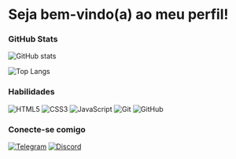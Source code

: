 # Seja bem-vindo(a) ao meu perfil!

### GitHub Stats

![GitHub stats](https://github-readme-stats.vercel.app/api?username=taisomcampos&theme=shades-of-purple&show_icons=true)

![Top Langs](https://github-readme-stats.vercel.app/api/top-langs/?username=taisomcampos&layout=compact&theme=shades-of-purple)

### Habilidades

![HTML5](https://img.shields.io/badge/HTML5-E34F26?style=for-the-badge&logo=html5&logoColor=white)
![CSS3](https://img.shields.io/badge/CSS3-1572B6?style=for-the-badge&logo=css3&logoColor=white)
![JavaScript](https://img.shields.io/badge/JavaScript-F7DF1E?style=for-the-badge&logo=javascript&logoColor=black)
![Git](https://img.shields.io/badge/GIT-E44C30?style=for-the-badge&logo=git&logoColor=white)
![GitHub](https://img.shields.io/badge/GitHub-100000?style=for-the-badge&logo=github&logoColor=white)


### Conecte-se comigo

[![Telegram](https://img.shields.io/badge/Telegram-2CA5E0?style=for-the-badge&logo=telegram&logoColor=white)](https://t.me/taysoncampos)
[![Discord](https://img.shields.io/badge/Discord-7289DA?style=for-the-badge&logo=discord&logoColor=white)](https://discord.com/channels/@taisomcampos/)
